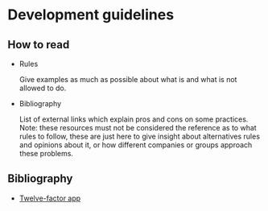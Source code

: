 # Development guidelines

## How to read

* Rules

    Give examples as much as possible about what is and what is not allowed to do.

* Bibliography

    List of external links which explain pros and cons on some practices.
    Note: these resources must not be considered the reference as to what rules to follow,
    these are just here to give insight about alternatives rules and opinions about it,
    or how different companies or groups approach these problems.

## Bibliography

* [Twelve-factor app](https://12factor.net/)
